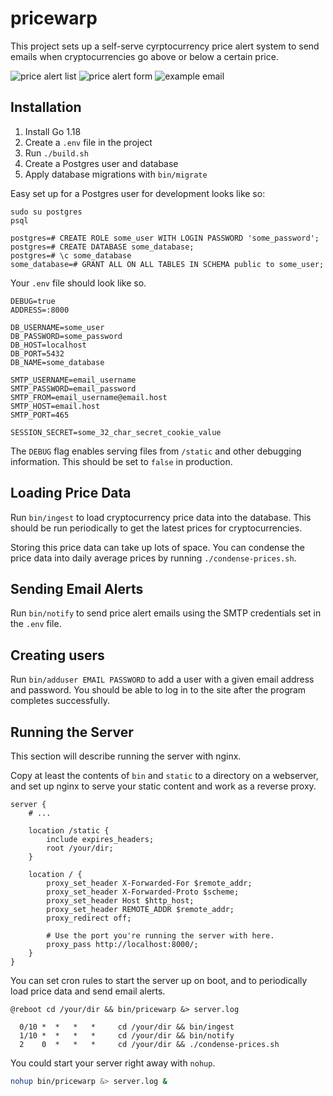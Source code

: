 # pricewarp

This project sets up a self-serve cyrptocurrency price alert system to send
emails when cryptocurrencies go above or below a certain price.

![price alert list](https://user-images.githubusercontent.com/3518142/154852055-39d3111a-6582-4df0-9296-6b7d11068da7.png)
![price alert form](https://user-images.githubusercontent.com/3518142/154852057-89e3120c-3712-40fd-9226-04fc40646246.png)
![example email](https://user-images.githubusercontent.com/3518142/154852169-13587064-2b98-4aa3-a2c2-e85ec3013375.png)

## Installation

1. Install Go 1.18
2. Create a `.env` file in the project
3. Run `./build.sh`
4. Create a Postgres user and database
5. Apply database migrations with `bin/migrate`

Easy set up for a Postgres user for development looks like so:

```
sudo su postgres
psql

postgres=# CREATE ROLE some_user WITH LOGIN PASSWORD 'some_password';
postgres=# CREATE DATABASE some_database;
postgres=# \c some_database
some_database=# GRANT ALL ON ALL TABLES IN SCHEMA public to some_user;
```

Your `.env` file should look like so.

```
DEBUG=true
ADDRESS=:8000

DB_USERNAME=some_user
DB_PASSWORD=some_password
DB_HOST=localhost
DB_PORT=5432
DB_NAME=some_database

SMTP_USERNAME=email_username
SMTP_PASSWORD=email_password
SMTP_FROM=email_username@email.host
SMTP_HOST=email.host
SMTP_PORT=465

SESSION_SECRET=some_32_char_secret_cookie_value
```

The `DEBUG` flag enables serving files from `/static` and other debugging
information. This should be set to `false` in production.

## Loading Price Data

Run `bin/ingest` to load cryptocurrency price data into the database. This
should be run periodically to get the latest prices for cryptocurrencies.

Storing this price data can take up lots of space. You can condense the price
data into daily average prices by running `./condense-prices.sh`.

## Sending Email Alerts

Run `bin/notify` to send price alert emails using the SMTP credentials set in
the `.env` file.

## Creating users

Run `bin/adduser EMAIL PASSWORD` to add a user with a given email address and
password. You should be able to log in to the site after the program completes
successfully.

## Running the Server

This section will describe running the server with nginx.

Copy at least the contents of `bin` and `static` to a directory on a webserver,
and set up nginx to serve your static content and work as a reverse proxy.

```nginx
server {
    # ...

    location /static {
        include expires_headers;
        root /your/dir;
    }

    location / {
        proxy_set_header X-Forwarded-For $remote_addr;
        proxy_set_header X-Forwarded-Proto $scheme;
        proxy_set_header Host $http_host;
        proxy_set_header REMOTE_ADDR $remote_addr;
        proxy_redirect off;

        # Use the port you're running the server with here.
        proxy_pass http://localhost:8000/;
    }
}
```

You can set cron rules to start the server up on boot, and to periodically load
price data and send email alerts.

```cron
@reboot cd /your/dir && bin/pricewarp &> server.log

  0/10 *  *   *   *     cd /your/dir && bin/ingest
  1/10 *  *   *   *     cd /your/dir && bin/notify
  2    0  *   *   *     cd /your/dir && ./condense-prices.sh
```

You could start your server right away with `nohup`.

```bash
nohup bin/pricewarp &> server.log &
```
